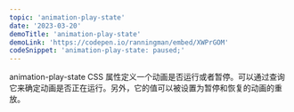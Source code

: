 ```yaml
---
topic: 'animation-play-state'
date: '2023-03-20'
demoTitle: 'animation-play-state'
demoLink: 'https://codepen.io/ranningman/embed/XWPrGOM'
codeSnippet: 'animation-play-state: paused;'
---
```

animation-play-state CSS 属性定义一个动画是否运行或者暂停。可以通过查询它来确定动画是否正在运行。另外，它的值可以被设置为暂停和恢复的动画的重放。